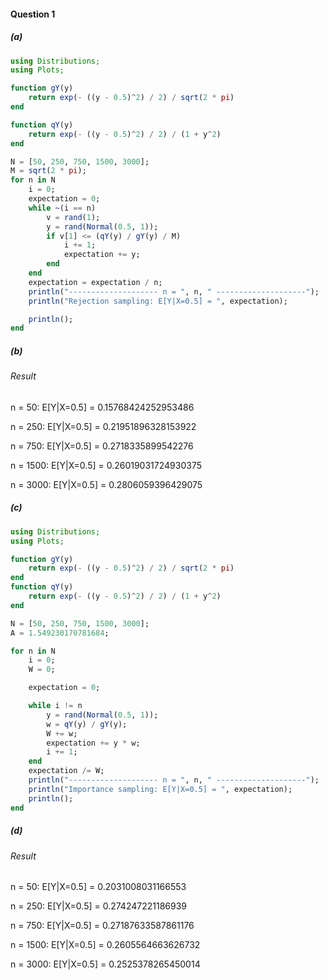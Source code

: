 #### Question 1

##### (a)

```julia
using Distributions;
using Plots;

function gY(y)
    return exp(- ((y - 0.5)^2) / 2) / sqrt(2 * pi)
end

function qY(y)
    return exp(- ((y - 0.5)^2) / 2) / (1 + y^2)
end

N = [50, 250, 750, 1500, 3000];
M = sqrt(2 * pi);
for n in N
    i = 0;
    expectation = 0;
    while ~(i == n)
        v = rand(1);
        y = rand(Normal(0.5, 1));
        if v[1] <= (qY(y) / gY(y) / M)
            i += 1;
            expectation += y;
        end
    end
    expectation = expectation / n;
    println("-------------------- n = ", n, " --------------------");
    println("Rejection sampling: E[Y|X=0.5] = ", expectation);

    println();
end
```

##### (b)

###### Result

n = 50: E[Y|X=0.5] = 0.15768424252953486

n = 250: E[Y|X=0.5] = 0.21951896328153922

n = 750: E[Y|X=0.5] = 0.2718335899542276

n = 1500: E[Y|X=0.5] = 0.26019031724930375

n = 3000: E[Y|X=0.5] = 0.2806059396429075

##### (c)

```julia
using Distributions;
using Plots;

function gY(y)
    return exp(- ((y - 0.5)^2) / 2) / sqrt(2 * pi)
end
function qY(y)
    return exp(- ((y - 0.5)^2) / 2) / (1 + y^2)
end

N = [50, 250, 750, 1500, 3000];
A = 1.549230170781684;

for n in N
    i = 0;
    W = 0;

    expectation = 0;    

    while i != n
        y = rand(Normal(0.5, 1));
        w = qY(y) / gY(y);
        W += w;
        expectation += y * w;
        i += 1;
    end
    expectation /= W;
    println("-------------------- n = ", n, " --------------------");
    println("Importance sampling: E[Y|X=0.5] = ", expectation);
    println();
end
```

##### (d)

###### Result

n = 50: E[Y|X=0.5] = 0.2031008031166553

n = 250: E[Y|X=0.5] = 0.274247221186939

n = 750: E[Y|X=0.5] = 0.27187633587861176

n = 1500: E[Y|X=0.5] = 0.2605564663626732

n = 3000: E[Y|X=0.5] = 0.2525378265450014
